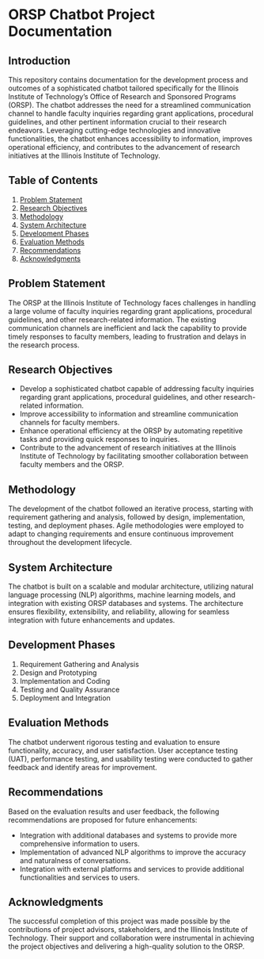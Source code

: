 # ORSP Chatbot Project Documentation

## Introduction

This repository contains documentation for the development process and outcomes of a sophisticated chatbot tailored specifically for the Illinois Institute of Technology’s Office of Research and Sponsored Programs (ORSP). The chatbot addresses the need for a streamlined communication channel to handle faculty inquiries regarding grant applications, procedural guidelines, and other pertinent information crucial to their research endeavors. Leveraging cutting-edge technologies and innovative functionalities, the chatbot enhances accessibility to information, improves operational efficiency, and contributes to the advancement of research initiatives at the Illinois Institute of Technology.

## Table of Contents

1. [Problem Statement](#problem-statement)
2. [Research Objectives](#research-objectives)
3. [Methodology](#methodology)
4. [System Architecture](#system-architecture)
5. [Development Phases](#development-phases)
6. [Evaluation Methods](#evaluation-methods)
7. [Recommendations](#recommendations)
8. [Acknowledgments](#acknowledgments)

## Problem Statement

The ORSP at the Illinois Institute of Technology faces challenges in handling a large volume of faculty inquiries regarding grant applications, procedural guidelines, and other research-related information. The existing communication channels are inefficient and lack the capability to provide timely responses to faculty members, leading to frustration and delays in the research process.

## Research Objectives

- Develop a sophisticated chatbot capable of addressing faculty inquiries regarding grant applications, procedural guidelines, and other research-related information.
- Improve accessibility to information and streamline communication channels for faculty members.
- Enhance operational efficiency at the ORSP by automating repetitive tasks and providing quick responses to inquiries.
- Contribute to the advancement of research initiatives at the Illinois Institute of Technology by facilitating smoother collaboration between faculty members and the ORSP.

## Methodology

The development of the chatbot followed an iterative process, starting with requirement gathering and analysis, followed by design, implementation, testing, and deployment phases. Agile methodologies were employed to adapt to changing requirements and ensure continuous improvement throughout the development lifecycle.

## System Architecture

The chatbot is built on a scalable and modular architecture, utilizing natural language processing (NLP) algorithms, machine learning models, and integration with existing ORSP databases and systems. The architecture ensures flexibility, extensibility, and reliability, allowing for seamless integration with future enhancements and updates.

## Development Phases

1. Requirement Gathering and Analysis
2. Design and Prototyping
3. Implementation and Coding
4. Testing and Quality Assurance
5. Deployment and Integration

## Evaluation Methods

The chatbot underwent rigorous testing and evaluation to ensure functionality, accuracy, and user satisfaction. User acceptance testing (UAT), performance testing, and usability testing were conducted to gather feedback and identify areas for improvement.

## Recommendations

Based on the evaluation results and user feedback, the following recommendations are proposed for future enhancements:
- Integration with additional databases and systems to provide more comprehensive information to users.
- Implementation of advanced NLP algorithms to improve the accuracy and naturalness of conversations.
- Integration with external platforms and services to provide additional functionalities and services to users.

## Acknowledgments

The successful completion of this project was made possible by the contributions of project advisors, stakeholders, and the Illinois Institute of Technology. Their support and collaboration were instrumental in achieving the project objectives and delivering a high-quality solution to the ORSP.

